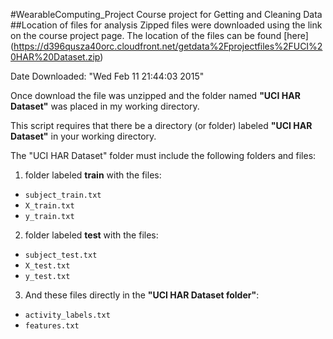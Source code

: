 #WearableComputing_Project
Course project for Getting and Cleaning Data
##Location of files for analysis
Zipped files were downloaded using the link on the course project page. The location of the files can be found [here] (https://d396qusza40orc.cloudfront.net/getdata%2Fprojectfiles%2FUCI%20HAR%20Dataset.zip)

Date Downloaded:  "Wed Feb 11 21:44:03 2015"

Once download the file was unzipped and the folder named **"UCI HAR Dataset"** was placed in my working directory.

This script requires that there be a directory (or folder) labeled **"UCI HAR Dataset"** in your working directory.

The "UCI HAR Dataset" folder must include the following folders and files:

1. folder labeled **train** with the files:
 * `subject_train.txt`
 * `X_train.txt`
 * `y_train.txt`
2. folder labeled **test** with the files:
 * `subject_test.txt`
 * `X_test.txt`
 * `y_test.txt`
3. And these files directly in the **"UCI HAR Dataset folder"**:
 * `activity_labels.txt`
 * `features.txt`







